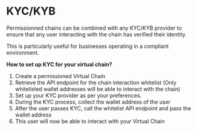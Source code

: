 # KYC/KYB

Permissionned chains can be combined with any KYC/KYB provider to ensure that any user interacting with the chain has verified their identity.

This is particularly useful for businesses operating in a compliant environment.

**How to set up KYC for your virtual chain?**

1. Create a permissioned Virtual Chain
2. Retrieve the API endpoint for the chain interaction whitelist (Only whitelisted wallet addresses will be able to interact with the chain)
3. Set up your KYC provider as per your preferences.
4. During the KYC process, collect the wallet address of the user
5. After the user passes KYC, call the whitelist API endpoint and pass the wallet address
6. This user will now be able to interact with your Virtual Chain
